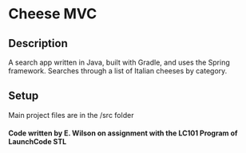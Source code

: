 # Cheese MVC

## Description
A search app written in Java, built with Gradle, and uses the Spring framework. Searches through a list of Italian cheeses by category.

## Setup
Main project files are in the /src folder

#### Code written by E. Wilson on assignment with the LC101 Program of LaunchCode STL
